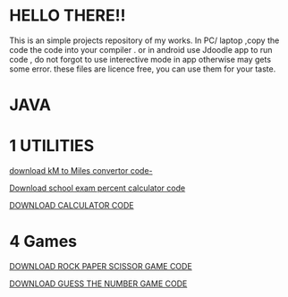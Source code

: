  # HELLO THERE!!
This is an simple projects repository of my works.
In PC/ laptop ,copy the code the code into your compiler . or in android use Jdoodle app to run code , do not forgot to use interective mode in app otherwise may gets some error.
these files are licence free, you can use them for your taste.

# JAVA
# 1 UTILITIES
<a href="Kilometer_to_miles_convertor.java" download>download kM to Miles convertor code-</a>

<a href="School_exam_percentage_calculator.java" download>Download school exam percent calculator code </a>

<a href="Calculator.java">DOWNLOAD CALCULATOR CODE </a>

# 4 Games

<a href="RPS_GAME.Java">DOWNLOAD ROCK PAPER SCISSOR GAME CODE </a>

<a href="GuessTheNum.java"> DOWNLOAD GUESS THE NUMBER GAME CODE </a>
